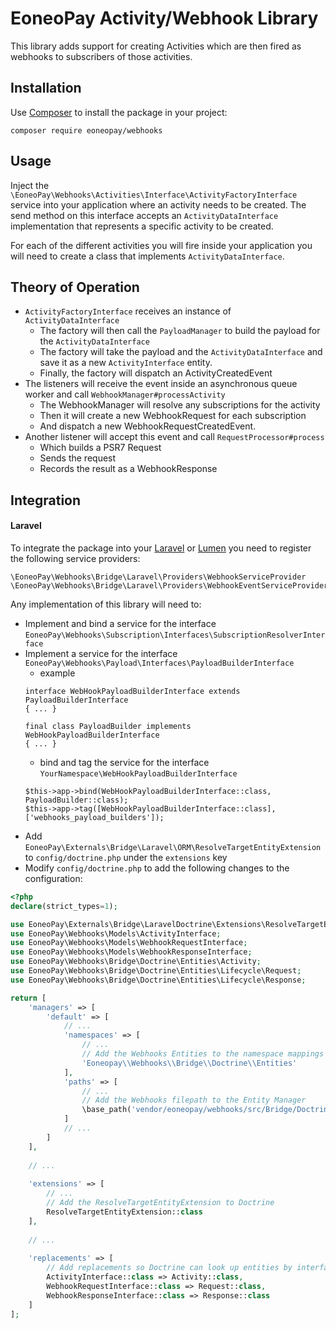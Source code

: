 # EoneoPay Activity/Webhook Library

This library adds support for creating Activities which are then fired as webhooks to 
subscribers of those activities.

## Installation
Use [Composer](https://getcomposer.org/) to install the package in your project:

```
composer require eoneopay/webhooks
```

## Usage

Inject the `\EoneoPay\Webhooks\Activities\Interface\ActivityFactoryInterface` service 
into your application where an activity needs to be created. The send method on this
interface accepts an `ActivityDataInterface` implementation that represents a specific
activity to be created.

For each of the different activities you will fire inside your application you will need
to create a class that implements `ActivityDataInterface`.

## Theory of Operation

- `ActivityFactoryInterface` receives an instance of `ActivityDataInterface`
  - The factory will then call the `PayloadManager` to build the payload for the `ActivityDataInterface`
  - The factory will take the payload and the `ActivityDataInterface` and save it as a new `ActivityInterface` entity.
  - Finally, the factory will dispatch an ActivityCreatedEvent
- The listeners will receive the event inside an asynchronous queue worker and call `WebhookManager#processActivity`
  - The WebhookManager will resolve any subscriptions for the activity
  - Then it will create a new WebhookRequest for each subscription
  - And dispatch a new WebhookRequestCreatedEvent.
- Another listener will accept this event and call `RequestProcessor#process`
  - Which builds a PSR7 Request
  - Sends the request
  - Records the result as a WebhookResponse  

## Integration
#### Laravel
To integrate the package into your [Laravel](https://laravel.com) or [Lumen](https://lumen.laravel.com)
you need to register the following service providers:

```
\EoneoPay\Webhooks\Bridge\Laravel\Providers\WebhookServiceProvider
\EoneoPay\Webhooks\Bridge\Laravel\Providers\WebhookEventServiceProvider
```

Any implementation of this library will need to:

- Implement and bind a service for the interface `EoneoPay\Webhooks\Subscription\Interfaces\SubscriptionResolverInterface`
- Implement a service for the interface `EoneoPay\Webhooks\Payload\Interfaces\PayloadBuilderInterface`
    - example 
    ```
    interface WebHookPayloadBuilderInterface extends PayloadBuilderInterface
    { ... }
    
    final class PayloadBuilder implements WebHookPayloadBuilderInterface
    { ... }
    ```
    - bind and tag the service for the interface  `YourNamespace\WebHookPayloadBuilderInterface`
    ```
    $this->app->bind(WebHookPayloadBuilderInterface::class, PayloadBuilder::class);
    $this->app->tag([WebHookPayloadBuilderInterface::class], ['webhooks_payload_builders']);
    ```
- Add `EoneoPay\Externals\Bridge\Laravel\ORM\ResolveTargetEntityExtension` to
  `config/doctrine.php` under the `extensions` key
- Modify `config/doctrine.php` to add the following changes to the configuration:
```php
<?php
declare(strict_types=1);

use EoneoPay\Externals\Bridge\LaravelDoctrine\Extensions\ResolveTargetEntityExtension;
use EoneoPay\Webhooks\Models\ActivityInterface;
use EoneoPay\Webhooks\Models\WebhookRequestInterface;
use EoneoPay\Webhooks\Models\WebhookResponseInterface;
use EoneoPay\Webhooks\Bridge\Doctrine\Entities\Activity;
use EoneoPay\Webhooks\Bridge\Doctrine\Entities\Lifecycle\Request;
use EoneoPay\Webhooks\Bridge\Doctrine\Entities\Lifecycle\Response;

return [
    'managers' => [
        'default' => [
            // ...
            'namespaces' => [
                // ...
                // Add the Webhooks Entities to the namespace mappings
                'Eoneopay\\Webhooks\\Bridge\\Doctrine\\Entities'
            ],
            'paths' => [
                // ...
                // Add the Webhooks filepath to the Entity Manager
                \base_path('vendor/eoneopay/webhooks/src/Bridge/Doctrine/Entities')
            ]
            // ...
        ]
    ],
    
    // ...
    
    'extensions' => [
        // ...
        // Add the ResolveTargetEntityExtension to Doctrine
        ResolveTargetEntityExtension::class
    ],
    
    // ...
    
    'replacements' => [
        // Add replacements so Doctrine can look up entities by interface
        ActivityInterface::class => Activity::class,
        WebhookRequestInterface::class => Request::class,
        WebhookResponseInterface::class => Response::class
    ]
];
```

